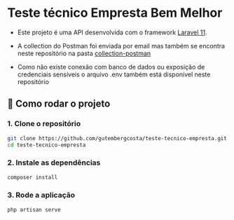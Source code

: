 # Teste técnico Empresta Bem Melhor

- Este projeto é uma API desenvolvida com o framework [Laravel 11](https://laravel.com). 

- A collection do Postman foi enviada por email mas também se encontra neste repositório na pasta [collection-postman](https://github.com/gutembergcosta/teste-tecnico-empresta/tree/main/collection-postman)

- Como não existe conexão com banco de dados ou exposição de credenciais sensíveis o arquivo .env também está disponível neste repositório

## 🚀 Como rodar o projeto

### 1. Clone o repositório

```bash
git clone https://github.com/gutembergcosta/teste-tecnico-empresta.git
cd teste-tecnico-empresta
```

### 2. Instale as dependências

```bash
composer install
```

### 3. Rode a aplicação

```bash
php artisan serve
```


